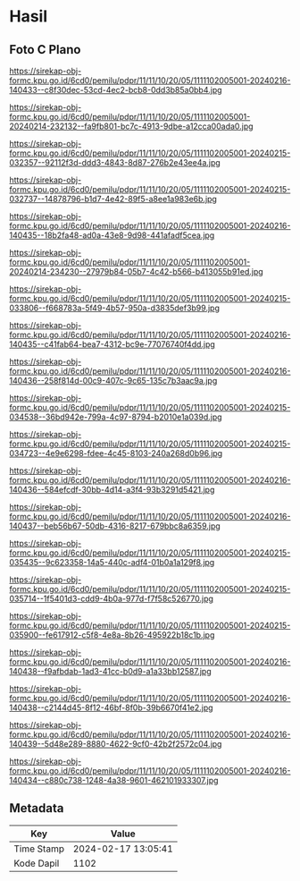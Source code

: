 # Hasil

## Foto C Plano

https://sirekap-obj-formc.kpu.go.id/6cd0/pemilu/pdpr/11/11/10/20/05/1111102005001-20240216-140433--c8f30dec-53cd-4ec2-bcb8-0dd3b85a0bb4.jpg

https://sirekap-obj-formc.kpu.go.id/6cd0/pemilu/pdpr/11/11/10/20/05/1111102005001-20240214-232132--fa9fb801-bc7c-4913-9dbe-a12cca00ada0.jpg

https://sirekap-obj-formc.kpu.go.id/6cd0/pemilu/pdpr/11/11/10/20/05/1111102005001-20240215-032357--92112f3d-ddd3-4843-8d87-276b2e43ee4a.jpg

https://sirekap-obj-formc.kpu.go.id/6cd0/pemilu/pdpr/11/11/10/20/05/1111102005001-20240215-032737--14878796-b1d7-4e42-89f5-a8ee1a983e6b.jpg

https://sirekap-obj-formc.kpu.go.id/6cd0/pemilu/pdpr/11/11/10/20/05/1111102005001-20240216-140435--18b2fa48-ad0a-43e8-9d98-441afadf5cea.jpg

https://sirekap-obj-formc.kpu.go.id/6cd0/pemilu/pdpr/11/11/10/20/05/1111102005001-20240214-234230--27979b84-05b7-4c42-b566-b413055b91ed.jpg

https://sirekap-obj-formc.kpu.go.id/6cd0/pemilu/pdpr/11/11/10/20/05/1111102005001-20240215-033806--f668783a-5f49-4b57-950a-d3835def3b99.jpg

https://sirekap-obj-formc.kpu.go.id/6cd0/pemilu/pdpr/11/11/10/20/05/1111102005001-20240216-140435--c41fab64-bea7-4312-bc9e-77076740f4dd.jpg

https://sirekap-obj-formc.kpu.go.id/6cd0/pemilu/pdpr/11/11/10/20/05/1111102005001-20240216-140436--258f814d-00c9-407c-9c65-135c7b3aac9a.jpg

https://sirekap-obj-formc.kpu.go.id/6cd0/pemilu/pdpr/11/11/10/20/05/1111102005001-20240215-034538--36bd942e-799a-4c97-8794-b2010e1a039d.jpg

https://sirekap-obj-formc.kpu.go.id/6cd0/pemilu/pdpr/11/11/10/20/05/1111102005001-20240215-034723--4e9e6298-fdee-4c45-8103-240a268d0b96.jpg

https://sirekap-obj-formc.kpu.go.id/6cd0/pemilu/pdpr/11/11/10/20/05/1111102005001-20240216-140436--584efcdf-30bb-4d14-a3f4-93b3291d5421.jpg

https://sirekap-obj-formc.kpu.go.id/6cd0/pemilu/pdpr/11/11/10/20/05/1111102005001-20240216-140437--beb56b67-50db-4316-8217-679bbc8a6359.jpg

https://sirekap-obj-formc.kpu.go.id/6cd0/pemilu/pdpr/11/11/10/20/05/1111102005001-20240215-035435--9c623358-14a5-440c-adf4-01b0a1a129f8.jpg

https://sirekap-obj-formc.kpu.go.id/6cd0/pemilu/pdpr/11/11/10/20/05/1111102005001-20240215-035714--1f5401d3-cdd9-4b0a-977d-f7f58c526770.jpg

https://sirekap-obj-formc.kpu.go.id/6cd0/pemilu/pdpr/11/11/10/20/05/1111102005001-20240215-035900--fe617912-c5f8-4e8a-8b26-495922b18c1b.jpg

https://sirekap-obj-formc.kpu.go.id/6cd0/pemilu/pdpr/11/11/10/20/05/1111102005001-20240216-140438--f9afbdab-1ad3-41cc-b0d9-a1a33bb12587.jpg

https://sirekap-obj-formc.kpu.go.id/6cd0/pemilu/pdpr/11/11/10/20/05/1111102005001-20240216-140438--c2144d45-8f12-46bf-8f0b-39b6670f41e2.jpg

https://sirekap-obj-formc.kpu.go.id/6cd0/pemilu/pdpr/11/11/10/20/05/1111102005001-20240216-140439--5d48e289-8880-4622-9cf0-42b2f2572c04.jpg

https://sirekap-obj-formc.kpu.go.id/6cd0/pemilu/pdpr/11/11/10/20/05/1111102005001-20240216-140434--c880c738-1248-4a38-9601-462101933307.jpg


## Metadata

| Key        | Value               |
| ---------- | ------------------- |
| Time Stamp | 2024-02-17 13:05:41 |
| Kode Dapil | 1102                |



